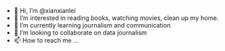 - 👋 Hi, I’m @xianxianlei
- 👀 I’m interested in reading books, watching movies, clean up my home.
- 🌱 I’m currently learning journalism and communication
- 💞️ I’m looking to collaborate on data journalism
- 📫 How to reach me ...

<!---
xianxianlei/xianxianlei is a ✨ special ✨ repository because its `README.md` (this file) appears on your GitHub profile.
You can click the Preview link to take a look at your changes.
--->

